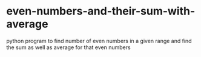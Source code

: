 # even-numbers-and-their-sum-with-average
python program to find number of even numbers in a given range and find the sum as well as average for that even numbers 
